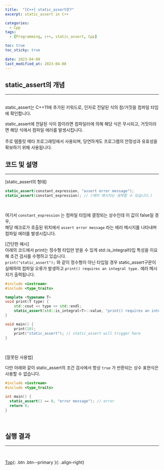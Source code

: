 ```yaml
---
title:  "[C++] static_assert란?"
excerpt: static_assert in C++

categories:
  - Cpp
tags:
  - [Programming, c++, static_assert, Cpp]

toc: true
toc_sticky: true
 
date: 2023-04-08
last_modified_at: 2023-04-08
---
```


## static_assert의 개념
---
<br>
static_assert는 C++11에 추가된 키워드로, 인자로 전달된 식의 참/거짓을 컴파일 타임에 확인합니다. <br>

static_assert에 전달된 식이 참이라면 컴파일러에 의해 해당 식은 무시되고, 거짓이라면 해당 식에서 컴파일 에러를 발생시킵니다. <br>
 <br>
주로 템플릿 메타 프로그래밍에서 사용되며, 당연하게도 프로그램의 안정성과 유효성을 확보하기 위해 사용됩니다. <br>



## 코드 및 설명
---

[static_assert의 형태]

```c++
static_assert(constant_expression, "assert error message");
static_assert(constant_expression); // (에러 메시지는 생략할 수 있습니다.)
```
<br>

여기서 ```constant_expression``` 는 컴파일 타임에 결정되는 상수인데 이 값이 false일 경우,<br>
해당 매크로가 호출된 위치에서 ```assert error message``` 라는 에러 메시지를 나타내며 컴파일 에러를 발생시킵니다. <br>


[간단한 예시] <br>
아래의 코드에서 print는 정수형 타입만 받을 수 있게 std::is_integral타입 특성을 이요해
조건 검사를 수행하고 있습니다. <br>
```print("static_assert");``` 와 같이 정수형이 아닌 타입일 경우 static_assert구문이 실패하여 컴파일 오류가 발생하고 ```print() requires an integral type.``` 에러 메시지가 출력됩니다.  <br>

```c++
#include <iostream>
#include <type_traits>

template <typename T>
void print(T type) {
	std::cout << type << std::endl;
	static_assert(std::is_integral<T>::value, "print() requires an integral type.");
}

void main() {
	print(10);
	print("static_assert"); // static_assert will trigger here
}
```
<br>

[잘못된 사용법] <br>

다만 아래와 같이 static_assert의 조건 검사에서 항상 ```true``` 가 반환되는 상수 표현식은 사용할 수 없습니다. <br>

```c++
#include <iostream>
#include <type_traits>

int main() {
  static_assert(1 == 0, "error message"); // error
  return 0;
}
```

<br>

## 실행 결과
---


<br>

[Top](#){: .btn .btn--primary }{: .align-right}

